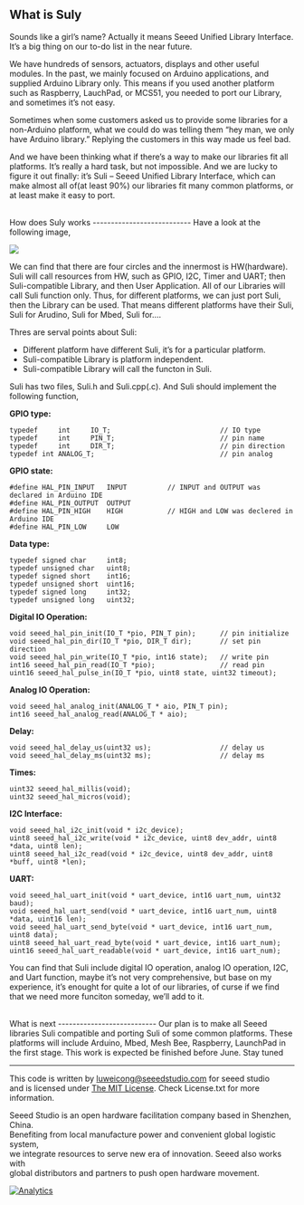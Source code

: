 What is Suly
-----------------
Sounds like a girl’s name? Actually it means Seeed Unified Library Interface. It’s a big thing on our to-do list in the near future.

We have hundreds of sensors, actuators, displays and other useful modules. In the past, we mainly focused on Arduino applications, and supplied Arduino Library only. This means if you used another platform such as Raspberry, LauchPad, or MCS51, you needed to port our Library, and sometimes it’s not easy.

Sometimes when some customers asked us to provide some libraries for a non-Arduino platform, what we could do was telling them “hey man, we only have Arduino library.” Replying the customers in this way made us feel bad.

And we have been thinking what if there’s a way to make our libraries fit all platforms. It’s really a hard task, but not impossible. And we are lucky to figure it out finally: it’s Suli – Seeed Unified Library Interface, which can make almost all of(at least 90%) our libraries fit many common platforms, or at least make it easy to port.





<br>
How does Suly works
---------------------------
Have a look at the following image,

![](http://www.seeedstudio.com/wiki/images/b/b1/Suly_layer.jpg)

We can find that there are four circles and the innermost is HW(hardware). Suli will call resources from HW, such as GPIO, I2C, Timer and UART; then Suli-compatible Library, and then User Application. All of our Libraries will call Suli function only. Thus, for different platforms, we can just port Suli, then the Library can be used. That means different platforms have their Suli, Suli for Arudino, Suli for Mbed, Suli for…. 

Thres are serval points about Suli:

- Different platform have different Suli, it’s for a particular platform.
- Suli-compatible Library is platform independent.
- Suli-compatible Library will call the functon in Suli.

Suli has two files, Suli.h and Suli.cpp(.c). And Suli should implement the following function,

**GPIO type:**

	typedef     int     IO_T;                           // IO type
	typedef     int     PIN_T;                          // pin name
	typedef     int     DIR_T;                          // pin direction
	typedef int ANALOG_T;                               // pin analog

**GPIO state:**

	#define HAL_PIN_INPUT   INPUT          // INPUT and OUTPUT was declared in Arduino IDE
	#define HAL_PIN_OUTPUT  OUTPUT
	#define HAL_PIN_HIGH    HIGH           // HIGH and LOW was declered in Arduino IDE
	#define HAL_PIN_LOW     LOW


**Data type:**

	typedef signed char     int8;
	typedef unsigned char   uint8;
	typedef signed short    int16;
	typedef unsigned short  uint16;
	typedef signed long     int32;
	typedef unsigned long   uint32;

**Digital IO Operation:**

	void seeed_hal_pin_init(IO_T *pio, PIN_T pin);      // pin initialize
	void seeed_hal_pin_dir(IO_T *pio, DIR_T dir);       // set pin direction
	void seeed_hal_pin_write(IO_T *pio, int16 state);   // write pin
	int16 seeed_hal_pin_read(IO_T *pio);                // read pin
	uint16 seeed_hal_pulse_in(IO_T *pio, uint8 state, uint32 timeout);

**Analog IO Operation:**

	void seeed_hal_analog_init(ANALOG_T * aio, PIN_T pin);
	int16 seeed_hal_analog_read(ANALOG_T * aio);

**Delay:**

	void seeed_hal_delay_us(uint32 us);                 // delay us
	void seeed_hal_delay_ms(uint32 ms);                 // delay ms

**Times:**

	uint32 seeed_hal_millis(void);
	uint32 seeed_hal_micros(void);

**I2C Interface:**

	void seeed_hal_i2c_init(void * i2c_device);
	uint8 seeed_hal_i2c_write(void * i2c_device, uint8 dev_addr, uint8 *data, uint8 len);
	uint8 seeed_hal_i2c_read(void * i2c_device, uint8 dev_addr, uint8 *buff, uint8 *len);

**UART:**

	void seeed_hal_uart_init(void * uart_device, int16 uart_num, uint32 baud);
	void seeed_hal_uart_send(void * uart_device, int16 uart_num, uint8 *data, uint16 len);
	void seeed_hal_uart_send_byte(void * uart_device, int16 uart_num, uint8 data);
	uint8 seeed_hal_uart_read_byte(void * uart_device, int16 uart_num);
	uint16 seeed_hal_uart_readable(void * uart_device, int16 uart_num);

You can find that Suli include digital IO operation, analog IO operation, I2C, and Uart function, maybe it’s not very comprehensive, but base on my experience, it’s enought for quite a lot of our libraries, of curse if we find that we need more funciton someday, we’ll add to it. 





<br>
What is next
---------------------------
Our plan is to make all Seeed libraries Suli compatible and porting Suli of some common platforms. These platforms will include Arduino, Mbed, Mesh Bee, Raspberry, LaunchPad in the first stage. This work is expected be finished before June. Stay tuned




<br>

----

This code is written by luweicong@seeedstudio.com for seeed studio<br>
and is licensed under [The MIT License](http://opensource.org/licenses/mit-license.php). Check License.txt for more information.<br>

Seeed Studio is an open hardware facilitation company based in Shenzhen, China. <br>
Benefiting from local manufacture power and convenient global logistic system, <br>
we integrate resources to serve new era of innovation. Seeed also works with <br>
global distributors and partners to push open hardware movement.<br>




[![Analytics](https://ga-beacon.appspot.com/UA-46589105-3/Tick_Tock_Shield_V2)](https://github.com/igrigorik/ga-beacon)
